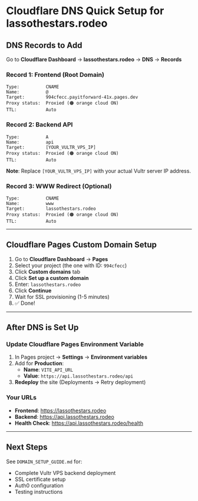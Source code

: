 # Cloudflare DNS Quick Setup for lassothestars.rodeo

## DNS Records to Add

Go to **Cloudflare Dashboard** → **lassothestars.rodeo** → **DNS** → **Records**

### Record 1: Frontend (Root Domain)
```
Type:          CNAME
Name:          @
Target:        994cfecc.payitforward-41x.pages.dev
Proxy status:  Proxied (🟠 orange cloud ON)
TTL:           Auto
```

### Record 2: Backend API
```
Type:          A
Name:          api
Target:        [YOUR_VULTR_VPS_IP]
Proxy status:  Proxied (🟠 orange cloud ON)
TTL:           Auto
```
**Note**: Replace `[YOUR_VULTR_VPS_IP]` with your actual Vultr server IP address.

### Record 3: WWW Redirect (Optional)
```
Type:          CNAME
Name:          www
Target:        lassothestars.rodeo
Proxy status:  Proxied (🟠 orange cloud ON)
TTL:           Auto
```

---

## Cloudflare Pages Custom Domain Setup

1. Go to **Cloudflare Dashboard** → **Pages**
2. Select your project (the one with ID: `994cfecc`)
3. Click **Custom domains** tab
4. Click **Set up a custom domain**
5. Enter: `lassothestars.rodeo`
6. Click **Continue**
7. Wait for SSL provisioning (1-5 minutes)
8. ✅ Done!

---

## After DNS is Set Up

### Update Cloudflare Pages Environment Variable

1. In Pages project → **Settings** → **Environment variables**
2. Add for **Production**:
   - **Name**: `VITE_API_URL`
   - **Value**: `https://api.lassothestars.rodeo/api`
3. **Redeploy** the site (Deployments → Retry deployment)

### Your URLs
- **Frontend**: https://lassothestars.rodeo
- **Backend**: https://api.lassothestars.rodeo
- **Health Check**: https://api.lassothestars.rodeo/health

---

## Next Steps

See `DOMAIN_SETUP_GUIDE.md` for:
- Complete Vultr VPS backend deployment
- SSL certificate setup
- Auth0 configuration
- Testing instructions
